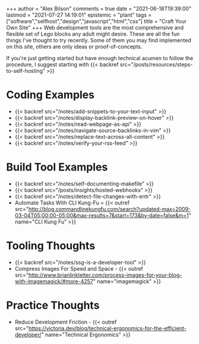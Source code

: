 +++
author = "Alex Bilson"
comments = true
date = "2021-06-18T19:39:00"
lastmod = "2021-07-27 14:19:01"
epistemic = "plant"
tags = ["software","selfhost","design","javascript","html","css"]
title = "Craft Your Own Site"
+++
Web development tools are the most comprehensive and flexible set of Lego blocks any adult might desire. These are all the fun things I've thought to try recently. Some of them you may find implemented on this site, others are only ideas or proof-of-concepts.

If you're just getting started but have enough technical acumen to follow the procedure, I suggest starting with {{< backref src="/posts/resources/steps-to-self-hosting" >}}

# Coding Examples
- {{< backref src="/notes/add-snippets-to-your-text-input" >}}
- {{< backref src="/notes/display-backlink-preview-on-hover" >}}
- {{< backref src="/notes/read-webpage-as-api" >}}
- {{< backref src="/notes/navigate-source-backlinks-in-vim" >}}
- {{< backref src="/notes/replace-text-across-all-content" >}}
- {{< backref src="/notes/verify-your-rss-feed" >}}

# Build Tool Examples
- {{< backref src="/notes/self-documenting-makefile" >}}
- {{< backref src="/posts/insights/hosted-webhooks" >}}
- {{< backref src="/notes/detect-file-changes-with-entr" >}}
- Automate Tasks With CLI Kung-Fu = {{< outref src="http://blog.commandlinekungfu.com/search?updated-max=2009-03-04T05:00:00-05:00&max-results=7&start=173&by-date=false&m=1" name="CLI Kung Fu" >}}

# Tooling Thoughts
- {{< backref src="/notes/ssg-is-a-developer-tool" >}}
- Compress Images For Speed and Space - {{< outref src="http://www.brianlinkletter.com/process-images-for-your-blog-with-imagemagick/#more-4257" name="imagemagick" >}}

# Practice Thoughts
- Reduce Development Friction - {{< outref src="https://victoria.dev/blog/technical-ergonomics-for-the-efficient-developer/" name="Technical Ergonomics" >}}

